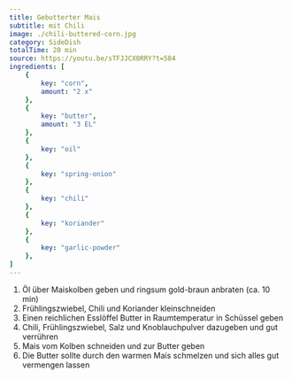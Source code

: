 ```yaml
---
title: Gebutterter Mais
subtitle: mit Chili
image: ./chili-buttered-corn.jpg
category: SideDish
totalTime: 20 min
source: https://youtu.be/sTFJJCX0RRY?t=584
ingredients: [
    {
        key: "corn",
        amount: "2 x"
    },
    {
        key: "butter",
        amount: "3 EL"
    },
    {
        key: "oil"
    },
    {
        key: "spring-onion"
    },
    {
        key: "chili"
    },
    {
        key: "koriander"
    },
    {
        key: "garlic-powder"
    },
]
---
```


1. Öl über Maiskolben geben und ringsum gold-braun anbraten (ca. 10 min)
2. Frühlingszwiebel, Chili und Koriander kleinschneiden
3. Einen reichlichen Esslöffel Butter in Raumtemperatur in Schüssel geben
4. Chili, Frühlingszwiebel, Salz und Knoblauchpulver dazugeben und gut verrühren
5. Mais vom Kolben schneiden und zur Butter geben
6. Die Butter sollte durch den warmen Mais schmelzen und sich alles gut vermengen lassen